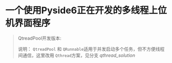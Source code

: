 # 一个使用Pyside6正在开发的多线程上位机界面程序

> QtreadPool开发版本:
>
> 说明： `QtreadPool` 和 `QRunnable`适用于并发启动多个任务，但不方便线程间通信，这里改用 `Qthread`方案，见分支 *qthread_solution*
